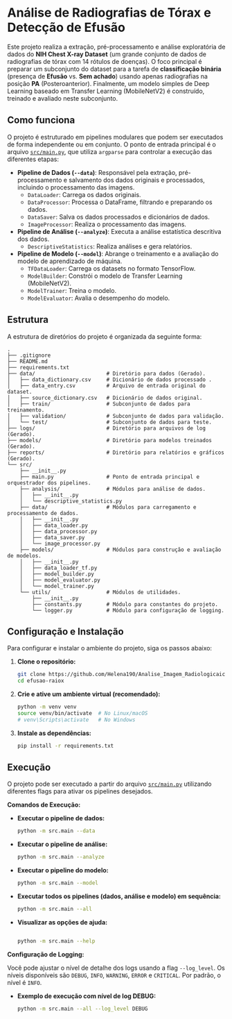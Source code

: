 # Análise de Radiografias de Tórax e Detecção de Efusão

Este projeto realiza a extração, pré-processamento e análise exploratória de dados do **NIH Chest X-ray Dataset** (um grande conjunto de dados de radiografias de tórax com 14 rótulos de doenças). O foco principal é preparar um subconjunto do dataset para a tarefa de **classificação binária** (presença de **Efusão** vs. **Sem achado**) usando apenas radiografias na posição **PA** (Posteroanterior). Finalmente, um modelo simples de Deep Learning baseado em Transfer Learning (MobileNetV2) é construído, treinado e avaliado neste subconjunto.

## Como funciona

O projeto é estruturado em pipelines modulares que podem ser executados de forma independente ou em conjunto. O ponto de entrada principal é o arquivo [`src/main.py`](src/main.py), que utiliza `argparse` para controlar a execução das diferentes etapas:

*   **Pipeline de Dados (`--data`)**: Responsável pela extração, pré-processamento e salvamento dos dados originais e processados, incluindo o processamento das imagens.
    *   `DataLoader`: Carrega os dados originais.
    *   `DataProcessor`: Processa o DataFrame, filtrando e preparando os dados.
    *   `DataSaver`: Salva os dados processados e dicionários de dados.
    *   `ImageProcessor`: Realiza o processamento das imagens.
*   **Pipeline de Análise (`--analyze`)**: Executa a análise estatística descritiva dos dados.
    *   `DescriptiveStatistics`: Realiza análises e gera relatórios.
*   **Pipeline de Modelo (`--model`)**: Abrange o treinamento e a avaliação do modelo de aprendizado de máquina.
    *   `TFDataLoader`: Carrega os datasets no formato TensorFlow.
    *   `ModelBuilder`: Constrói o modelo de Transfer Learning (MobileNetV2).
    *   `ModelTrainer`: Treina o modelo.
    *   `ModelEvaluator`: Avalia o desempenho do modelo.

## Estrutura

A estrutura de diretórios do projeto é organizada da seguinte forma:

```
.
├── .gitignore                  
├── README.md                   
├── requirements.txt            
├── data/                       # Diretório para dados (Gerado).
│   ├── data_dictionary.csv     # Dicionário de dados processado .
│   ├── data_entry.csv          # Arquivo de entrada original do dataset.
│   ├── source_dictionary.csv   # Dicionário de dados original.
│   ├── train/                  # Subconjunto de dados para treinamento.
│   ├── validation/             # Subconjunto de dados para validação.
│   └── test/                   # Subconjunto de dados para teste.
├── logs/                       # Diretório para arquivos de log (Gerado).
├── models/                     # Diretório para modelos treinados (Gerado).
├── reports/                    # Diretório para relatórios e gráficos (Gerado).
└── src/                        
    ├── __init__.py   
    ├── main.py                 # Ponto de entrada principal e orquestrador dos pipelines.
    ├── analysis/               # Módulos para análise de dados.
    │   ├── __init__.py   
    │   └── descriptive_statistics.py 
    ├── data/                   # Módulos para carregamento e processamento de dados.
    │   ├── __init__.py         
    │   ├── data_loader.py      
    │   ├── data_processor.py   
    │   ├── data_saver.py       
    │   └── image_processor.py  
    ├── models/                 # Módulos para construção e avaliação de modelos.
    │   ├── __init__.py    
    │   ├── data_loader_tf.py 
    │   ├── model_builder.py   
    │   ├── model_evaluator.py 
    │   └── model_trainer.py  
    └── utils/                  # Módulos de utilidades.
        ├── __init__.py         
        ├── constants.py        # Módulo para constantes do projeto.
        └── logger.py           # Módulo para configuração de logging.
```

## Configuração e Instalação

Para configurar e instalar o ambiente do projeto, siga os passos abaixo:

1.  **Clone o repositório:**
    ```bash
    git clone https://github.com/Helena190/Analise_Imagem_Radiologicaica
    cd efusao-raiox
    ```
2.  **Crie e ative um ambiente virtual (recomendado):**
    ```bash
    python -m venv venv
    source venv/bin/activate  # No Linux/macOS
    # venv\Scripts\activate   # No Windows
    ```
3.  **Instale as dependências:**
    ```bash
    pip install -r requirements.txt
    ```

## Execução

O projeto pode ser executado a partir do arquivo [`src/main.py`](src/main.py) utilizando diferentes flags para ativar os pipelines desejados.

**Comandos de Execução:**

*   **Executar o pipeline de dados:**
    ```bash
    python -m src.main --data
    ```
*   **Executar o pipeline de análise:**
    ```bash
    python -m src.main --analyze
    ```
*   **Executar o pipeline do modelo:**
    ```bash
    python -m src.main --model
    ```
*   **Executar todos os pipelines (dados, análise e modelo) em sequência:**
    ```bash
    python -m src.main --all
    ```
*   **Visualizar as opções de ajuda:**
    ```bash

    python -m src.main --help
    ```

**Configuração de Logging:**

Você pode ajustar o nível de detalhe dos logs usando a flag `--log_level`. Os níveis disponíveis são `DEBUG`, `INFO`, `WARNING`, `ERROR` e `CRITICAL`. Por padrão, o nível é `INFO`.

*   **Exemplo de execução com nível de log DEBUG:**
    ```bash
    python -m src.main --all --log_level DEBUG
    ```

